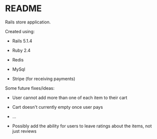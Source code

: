 # README

Rails store application.

Created using:

* Rails 5.1.4

* Ruby 2.4

* Redis

* MySql

* Stripe (for receiving payments)

Some future fixes/ideas:

* User cannot add more than one of each item to their cart

* Cart doesn't currently empty once user pays

* ...

* Possibly add the ability for users to leave ratings about the items, not just reviews
